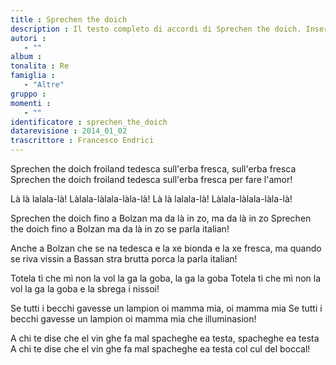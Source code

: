 ```yaml
--- 
title : Sprechen the doich
description : Il testo completo di accordi di Sprechen the doich. Inseriscila nel tuo canzoniere!
autori : 
   - ""
album : 
tonalita : Re
famiglia : 
   - "Altre"
gruppo : 
momenti : 
   - ""
identificatore : sprechen_the_doich
datarevisione : 2014_01_02
trascrittore : Francesco Endrici
--- 
```




Sprechen the doich froiland tedesca
sull'erba fresca, sull'erba fresca
Sprechen the doich froiland tedesca
sull'erba fresca per fare l'amor!


Là là lalala-là! Làlala-làlala-làla-là!
Là là lalala-là! Làlala-làlala-làla-là!


Sprechen the doich fino a Bolzan
ma da là in zo, ma da là in zo
Sprechen the doich fino a Bolzan
ma da là in zo se parla italian!


Anche a Bolzan che se na tedesca
e la xe bionda e la xe fresca,
ma quando se riva vissin a Bassan
stra brutta porca la parla italian!


Totela tì che mì non la vol
la ga la goba, la ga la goba
Totela tì che mì non la vol
la ga la goba e la sbrega i nissoi!


Se tutti i becchi gavesse un lampion
oi mamma mia, oi mamma mia
Se tutti i becchi gavesse un lampion
oi mamma mia che illuminasion!


A chi te dise che el vin ghe fa mal
spacheghe ea testa, spacheghe ea testa
A chi te dise che el vin ghe fa mal
spacheghe ea testa col cul del boccal!


